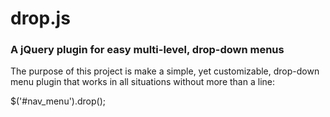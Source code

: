 # drop.js
### A jQuery plugin for easy multi-level, drop-down menus

The purpose of this project is make a simple, yet customizable, drop-down menu plugin that works in all situations without more than a line:

  $('#nav_menu').drop();